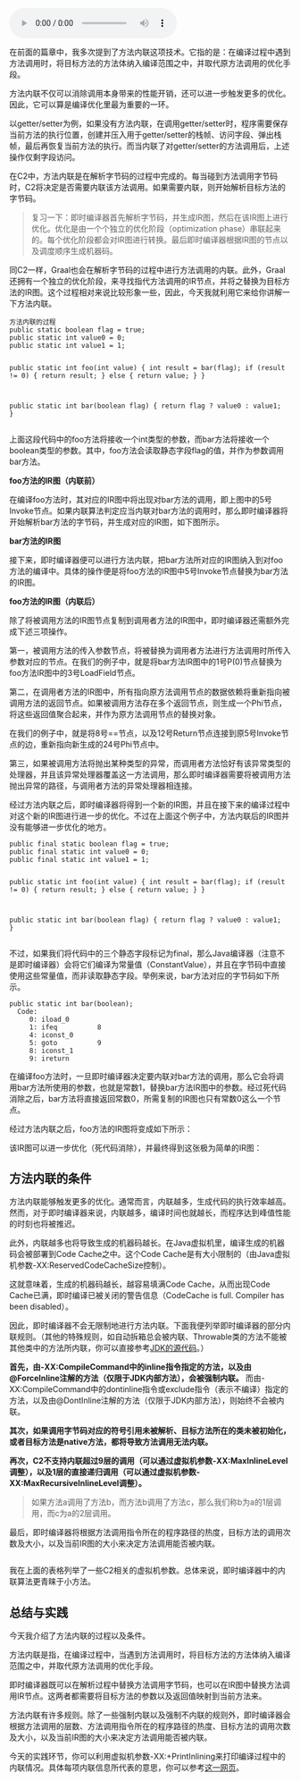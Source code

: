 <audio title="20 _ 方法内联（上）" src="https://static001.geekbang.org/resource/audio/f6/87/f65dffa812b78be771e37de834e3f287.mp3" controls="controls"></audio> 
<p>在前面的篇章中，我多次提到了方法内联这项技术。它指的是：在编译过程中遇到方法调用时，将目标方法的方法体纳入编译范围之中，并取代原方法调用的优化手段。</p>
<p>方法内联不仅可以消除调用本身带来的性能开销，还可以进一步触发更多的优化。因此，它可以算是编译优化里最为重要的一环。</p>
<p>以getter/setter为例，如果没有方法内联，在调用getter/setter时，程序需要保存当前方法的执行位置，创建并压入用于getter/setter的栈帧、访问字段、弹出栈帧，最后再恢复当前方法的执行。而当内联了对getter/setter的方法调用后，上述操作仅剩字段访问。</p>
<p>在C2中，方法内联是在解析字节码的过程中完成的。每当碰到方法调用字节码时，C2将决定是否需要内联该方法调用。如果需要内联，则开始解析目标方法的字节码。</p>
<blockquote>
<p><span class="reference">复习一下：即时编译器首先解析字节码，并生成IR图，然后在该IR图上进行优化。优化是由一个个独立的优化阶段（optimization phase）串联起来的。每个优化阶段都会对IR图进行转换。最后即时编译器根据IR图的节点以及调度顺序生成机器码。</span></p>
</blockquote>
<p>同C2一样，Graal也会在解析字节码的过程中进行方法调用的内联。此外，Graal还拥有一个独立的优化阶段，来寻找指代方法调用的IR节点，并将之替换为目标方法的IR图。这个过程相对来说比较形象一些，因此，今天我就利用它来给你讲解一下方法内联。</p><!-- [[[read_end]]] -->
<pre><code>方法内联的过程
public static boolean flag = true;
public static int value0 = 0;
public static int value1 = 1;

public static int foo(int value) {
    int result = bar(flag);
    if (result != 0) {
        return result;
    } else {
        return value;
    }
}

public static int bar(boolean flag) {
    return flag ? value0 : value1;
}
</code></pre>
<p>上面这段代码中的foo方法将接收一个int类型的参数，而bar方法将接收一个boolean类型的参数。其中，foo方法会读取静态字段flag的值，并作为参数调用bar方法。</p>
<p><img src="https://static001.geekbang.org/resource/image/c0/59/c024b8b45570f25534f76f0c4d378559.png" alt="" /><br />
<strong>foo方法的IR图（内联前）</strong></p>
<p>在编译foo方法时，其对应的IR图中将出现对bar方法的调用，即上图中的5号Invoke节点。如果内联算法判定应当内联对bar方法的调用时，那么即时编译器将开始解析bar方法的字节码，并生成对应的IR图，如下图所示。</p>
<p><img src="https://static001.geekbang.org/resource/image/96/55/96d8575326f7c1991c6677e6d2d17155.png" alt="" /><br />
<strong>bar方法的IR图</strong></p>
<p>接下来，即时编译器便可以进行方法内联，把bar方法所对应的IR图纳入到对foo方法的编译中。具体的操作便是将foo方法的IR图中5号Invoke节点替换为bar方法的IR图。</p>
<p><img src="https://static001.geekbang.org/resource/image/62/c8/6209f233f5518ee470eb08422c8d0bc8.png" alt="" /><br />
<strong>foo方法的IR图（内联后）</strong></p>
<p>除了将被调用方法的IR图节点复制到调用者方法的IR图中，即时编译器还需额外完成下述三项操作。</p>
<p>第一，被调用方法的传入参数节点，将被替换为调用者方法进行方法调用时所传入参数对应的节点。在我们的例子中，就是将bar方法IR图中的1号P(0)节点替换为foo方法IR图中的3号LoadField节点。</p>
<p>第二，在调用者方法的IR图中，所有指向原方法调用节点的数据依赖将重新指向被调用方法的返回节点。如果被调用方法存在多个返回节点，则生成一个Phi节点，将这些返回值聚合起来，并作为原方法调用节点的替换对象。</p>
<p>在我们的例子中，就是将8号==节点，以及12号Return节点连接到原5号Invoke节点的边，重新指向新生成的24号Phi节点中。</p>
<p>第三，如果被调用方法将抛出某种类型的异常，而调用者方法恰好有该异常类型的处理器，并且该异常处理器覆盖这一方法调用，那么即时编译器需要将被调用方法抛出异常的路径，与调用者方法的异常处理器相连接。</p>
<p>经过方法内联之后，即时编译器将得到一个新的IR图，并且在接下来的编译过程中对这个新的IR图进行进一步的优化。不过在上面这个例子中，方法内联后的IR图并没有能够进一步优化的地方。</p>
<pre><code>public final static boolean flag = true;
public final static int value0 = 0;
public final static int value1 = 1;

public static int foo(int value) {
    int result = bar(flag);
    if (result != 0) {
        return result;
    } else {
        return value;
    }
}

public static int bar(boolean flag) {
    return flag ? value0 : value1;
}
</code></pre>
<p>不过，如果我们将代码中的三个静态字段标记为final，那么Java编译器（注意不是即时编译器）会将它们编译为常量值（ConstantValue），并且在字节码中直接使用这些常量值，而非读取静态字段。举例来说，bar方法对应的字节码如下所示。</p>
<pre><code>public static int bar(boolean);
  Code:
     0: iload_0
     1: ifeq          8
     4: iconst_0
     5: goto          9
     8: iconst_1
     9: ireturn
</code></pre>
<p>在编译foo方法时，一旦即时编译器决定要内联对bar方法的调用，那么它会将调用bar方法所使用的参数，也就是常数1，替换bar方法IR图中的参数。经过死代码消除之后，bar方法将直接返回常数0，所需复制的IR图也只有常数0这么一个节点。</p>
<p>经过方法内联之后，foo方法的IR图将变成如下所示：<br />
<img src="https://static001.geekbang.org/resource/image/15/36/1506286ffb9c9d0d8a927e8174594536.png" alt="" /></p>
<p>该IR图可以进一步优化（死代码消除），并最终得到这张极为简单的IR图：<br />
<img src="https://static001.geekbang.org/resource/image/6a/03/6affa54acd4d5f180efacdac93b02a03.png" alt="" /></p>
<h2>方法内联的条件</h2>
<p>方法内联能够触发更多的优化。通常而言，内联越多，生成代码的执行效率越高。然而，对于即时编译器来说，内联越多，编译时间也就越长，而程序达到峰值性能的时刻也将被推迟。</p>
<p>此外，内联越多也将导致生成的机器码越长。在Java虚拟机里，编译生成的机器码会被部署到Code Cache之中。这个Code Cache是有大小限制的（由Java虚拟机参数-XX:ReservedCodeCacheSize控制）。</p>
<p>这就意味着，生成的机器码越长，越容易填满Code Cache，从而出现Code Cache已满，即时编译已被关闭的警告信息（CodeCache is full. Compiler has been disabled）。</p>
<p>因此，即时编译器不会无限制地进行方法内联。下面我便列举即时编译器的部分内联规则。（其他的特殊规则，如自动拆箱总会被内联、Throwable类的方法不能被其他类中的方法所内联，你可以直接参考<a href="http://hg.openjdk.java.net/jdk/jdk/file/da387726a4f5/src/hotspot/share/opto/bytecodeInfo.cpp#l197">JDK的源代码</a>。）</p>
<p><strong>首先，由-XX:CompileCommand中的inline指令指定的方法，以及由@ForceInline注解的方法（仅限于JDK内部方法），会被强制内联。</strong> 而由-XX:CompileCommand中的dontinline指令或exclude指令（表示不编译）指定的方法，以及由@DontInline注解的方法（仅限于JDK内部方法），则始终不会被内联。</p>
<p><strong>其次，如果调用字节码对应的符号引用未被解析、目标方法所在的类未被初始化，或者目标方法是native方法，都将导致方法调用无法内联。</strong></p>
<p><strong>再次，C2不支持内联超过9层的调用（可以通过虚拟机参数-XX:MaxInlineLevel调整），以及1层的直接递归调用（可以通过虚拟机参数-XX:MaxRecursiveInlineLevel调整）。</strong></p>
<blockquote>
<p><span class="reference">如果方法a调用了方法b，而方法b调用了方法c，那么我们称b为a的1层调用，而c为a的2层调用。</span></p>
</blockquote>
<p>最后，即时编译器将根据方法调用指令所在的程序路径的热度，目标方法的调用次数及大小，以及当前IR图的大小来决定方法调用能否被内联。</p>
<p><img src="https://static001.geekbang.org/resource/image/49/c3/49fb3a3849e82ddcc74bd982a5e4eac3.jpg" alt="" /></p>
<p>我在上面的表格列举了一些C2相关的虚拟机参数。总体来说，即时编译器中的内联算法更青睐于小方法。</p>
<h2>总结与实践</h2>
<p>今天我介绍了方法内联的过程以及条件。</p>
<p>方法内联是指，在编译过程中，当遇到方法调用时，将目标方法的方法体纳入编译范围之中，并取代原方法调用的优化手段。</p>
<p>即时编译器既可以在解析过程中替换方法调用字节码，也可以在IR图中替换方法调用IR节点。这两者都需要将目标方法的参数以及返回值映射到当前方法来。</p>
<p>方法内联有许多规则。除了一些强制内联以及强制不内联的规则外，即时编译器会根据方法调用的层数、方法调用指令所在的程序路径的热度、目标方法的调用次数及大小，以及当前IR图的大小来决定方法调用能否被内联。</p>
<p>今天的实践环节，你可以利用虚拟机参数-XX:+PrintInlining来打印编译过程中的内联情况。具体每项内联信息所代表的意思，你可以参考<a href="https://wiki.openjdk.java.net/display/HotSpot/Server+Compiler+Inlining+Messages">这一网页</a>。</p>
<p></p>

